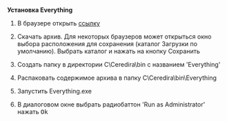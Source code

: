 **Установка Everything**

1. В браузере открыть [ссылку](https://www.voidtools.com/Everything-1.4.1.1015.x86.zip)

2. Скачать архив. Для некоторых браузеров может открыться окно выбора расположения для сохранения (каталог Загрузки по умолчанию). Выбрать каталог и нажать на кнопку Сохранить

3. Создать папку в директории C\Ceredira\bin с названием 'Everything'

4. Распаковать содержимое архива в папку C\Ceredira\bin\Everything

5. Запустить Everything.exe 

6. В диалоговом окне выбрать радиобаттон 'Run as Administrator' нажать <kbd>Ok</kbd>
